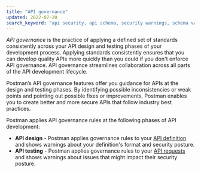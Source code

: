 ```yaml
---
title: "API governance"
updated: 2022-07-20
search_keyword: "api security, api schema, security warnings, schema validation, security validation, api security audit, api security scan, api schema vulnerabilities, security audit"
---
```


_API governance_ is the practice of applying a defined set of standards consistently across your API design and testing phases of your development process. Applying standards consistently ensures that you can develop quality APIs more quickly than you could if you don't enforce API governance. API governance streamlines collaboration across all parts of the API development lifecycle.

Postman’s API governance features offer you guidance for APIs at the design and testing phases. By identifying possible inconsistencies or weak points and pointing out possible fixes or improvements, Postman enables you to create better and more secure APIs that follow industry best practices.

Postman applies API governance rules at the following phases of API development:

* **API design** - Postman applies governance rules to your [API definition](/docs/api-governance/api-definition/api-definition-warnings/) and shows warnings about your definition's format and security posture.
* **API testing** - Postman applies governance rules to your [API requests](/docs/api-governance/api-testing/api-testing-warnings/) and shows warnings about issues that might impact their security posture.
